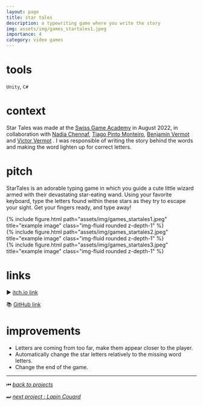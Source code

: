 ```yaml
---
layout: page
title: star tales
description: a typewriting game where you write the story
img: assets/img/games_startales1.jpeg
importance: 4
category: video games
---
```


# tools

`Unity`, `C#`

# context

Star Tales was made at the [Swiss Game Academy](https://gameacademy.ch/SGA/) in August 2022, in collaboration with [Nadia Chennaf](https://www.linkedin.com/in/nadiachennaf/?originalSubdomain=ch), [Tiago Pinto Monteiro](https://www.linkedin.com/in/tiagopintomonteiro/), [Benjamin Vermot](https://benjaminvermot.ch/index.html) and [Victor Vermot](https://www.linkedin.com/in/victor-vermot-petit-outhenin-02786b23b/) . I was responsible of writing the story behind the words and making the word lighten up for correct letters.

# pitch

StarTales is an adorable typing game in which you guide a cute little wizard armed with their devastating star-eating wand. Using your favorite keyboard, type the letters found within these stars as they try to escape your sight. Get your fingers ready, and type away!

<div class="row">
    <div class="col-sm mt-3 mt-md-0">
        {% include figure.html path="assets/img/games_startales1.jpeg" title="example image" class="img-fluid rounded z-depth-1" %}
    </div>
    <div class="col-sm mt-3 mt-md-0">
        {% include figure.html path="assets/img/games_startales2.jpeg" title="example image" class="img-fluid rounded z-depth-1" %}
    </div>
    <div class="col-sm mt-3 mt-md-0">
        {% include figure.html path="assets/img/games_startales3.jpeg" title="example image" class="img-fluid rounded z-depth-1" %}
    </div>
</div>

# links

▶️ [itch.io link](https://benjamin-vermot.itch.io/star-tales)

📚 [GitHub link](https://github.com/kennethrioja/startales)

# improvements

- Letters are coming from too far, make them appear closer to the player.
- Automatically change the star letters relatively to the missing word letters.
- Change the end of the game.

______

⏮ [*back to projects*](./..)

⏭ [*next project : Lapin Couard*](./../vg_lapincouard)
